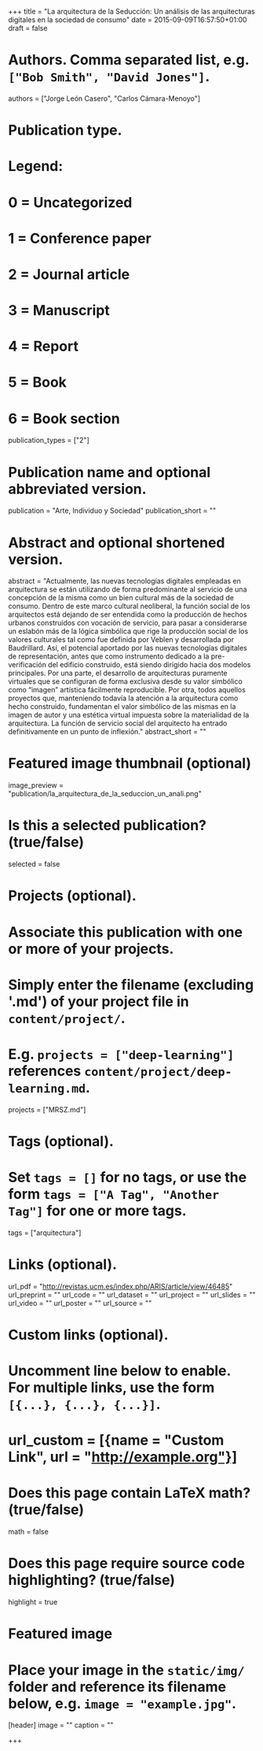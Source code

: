 +++
title = "La arquitectura de la Seducción: Un análisis de las arquitecturas digitales en la sociedad de consumo"
date = 2015-09-09T16:57:50+01:00
draft = false

# Authors. Comma separated list, e.g. `["Bob Smith", "David Jones"]`.
authors = ["Jorge León Casero", "Carlos Cámara-Menoyo"]

# Publication type.
# Legend:
# 0 = Uncategorized
# 1 = Conference paper
# 2 = Journal article
# 3 = Manuscript
# 4 = Report
# 5 = Book
# 6 = Book section
publication_types = ["2"]

# Publication name and optional abbreviated version.
publication = "Arte, Individuo y Sociedad"
publication_short = ""

# Abstract and optional shortened version.
abstract = "Actualmente, las nuevas tecnologías digitales empleadas en arquitectura se están utilizando de forma predominante al servicio de una concepción de la misma como un bien cultural más de la sociedad de consumo. Dentro de este marco cultural neoliberal, la función social de los arquitectos está dejando de ser entendida como la producción de hechos urbanos construidos con vocación de servicio, para pasar a considerarse un eslabón más de la lógica simbólica que rige la producción social de los valores culturales tal como fue definida por Veblen y desarrollada por Baudrillard. Así, el potencial aportado por las nuevas tecnologías digitales de representación, antes que como instrumento dedicado a la pre-verificación del edificio construido, está siendo dirigido hacia dos modelos principales. Por una parte, el desarrollo de arquitecturas puramente virtuales que se configuran de forma exclusiva desde su valor simbólico como “imagen” artística fácilmente reproducible. Por otra, todos aquellos proyectos que, manteniendo todavía la atención a la arquitectura como hecho construido, fundamentan el valor simbólico de las mismas en la imagen de autor y una estética virtual impuesta sobre la materialidad de la arquitectura. La función de servicio social del arquitecto ha entrado definitivamente en un punto de inflexión."
abstract_short = ""

# Featured image thumbnail (optional)
image_preview = "publication/la_arquitectura_de_la_seduccion_un_anali.png"

# Is this a selected publication? (true/false)
selected = false

# Projects (optional).
#   Associate this publication with one or more of your projects.
#   Simply enter the filename (excluding '.md') of your project file in `content/project/`.
#   E.g. `projects = ["deep-learning"]` references `content/project/deep-learning.md`.
projects = ["MRSZ.md"]

# Tags (optional).
#   Set `tags = []` for no tags, or use the form `tags = ["A Tag", "Another Tag"]` for one or more tags.
tags = ["arquitectura"]

# Links (optional).
url_pdf = "http://revistas.ucm.es/index.php/ARIS/article/view/46485"
url_preprint = ""
url_code = ""
url_dataset = ""
url_project = ""
url_slides = ""
url_video = ""
url_poster = ""
url_source = ""

# Custom links (optional).
#   Uncomment line below to enable. For multiple links, use the form `[{...}, {...}, {...}]`.
# url_custom = [{name = "Custom Link", url = "http://example.org"}]

# Does this page contain LaTeX math? (true/false)
math = false

# Does this page require source code highlighting? (true/false)
highlight = true

# Featured image
# Place your image in the `static/img/` folder and reference its filename below, e.g. `image = "example.jpg"`.
[header]
image = ""
caption = ""

+++
